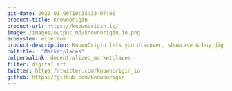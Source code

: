 ```yaml
---
git-date: 2020-01-09T10:35:33-07:00
product-title: Knownorigin
product-url: https://knownorigin.io/
image: /images/output_md/knownorigin.io.png
ecosystem: ethereum
product-description: KnownOrigin lets you discover, showcase & buy digital artwork + NFT collectibles.
coltitle:  "Marketplaces"
colpermalink: decentralized_marketplaces
filter: digital art
twitter: https://twitter.com/knownorigin_io
github: https://github.com/knownorigin
---
```

